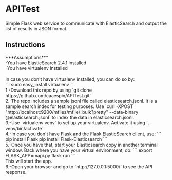 # APITest
Simple Flask web service to communicate with ElasticSearch and output the list of results in JSON format. <br>

<h2>Instructions</h2>
***Assumptions***<br>
-You have ElasticSearch 2.4.1 installed<br>
-You have virtualenv installed<br>
<br>In case you don't have virtualenv installed, you can do so by:<br>
```
sudo easy_install virtualenv
```
<br>
1.-Download this repo by using `git clone https://github.com/caaespin/APITest.git`<br>
2.-The repo includes a sample jsonl file called elasticsearch.jsonl. It is a sample search index for testing purposes. Use `curl -XPOST "http://localhost:9200/mfiles/mfile/_bulk?pretty" --data-binary  @elasticsearch.jsonl` to index the data in elasticsearch.jsonl. <br>
3.-Use `virtualenv venv` to set up your virtualenv. Activate it using `. venv/bin/activate`<br>
4.-In case you don't have Flask and the Flask ElasticSearch client, use:
```
pip install Flask
pip install Flask-Elasticsearch
```
<br>
5.-Once you have that, start your Elasticsearch copy in another terminal window. Back where you have your virtual environment, do:
```
export FLASK_APP=mapi.py
flask run
```
<br>
This will start the app. <br>
6.-Open your browser and go to `http://127.0.0.1:5000/` to see the API response.  


